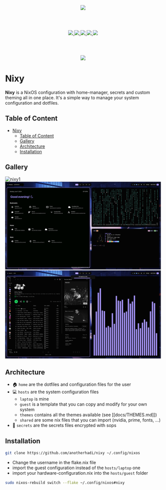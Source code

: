 [//]: # (Title: Nixy)  
[//]: # (Description: Nixy is a NixOS configuration with home-manager, secrets and custom theming all in one place. It's a simple way to manage your system configuration and dotfiles.)  
[//]: # (Author: Hadi)  
[//]: # (Date: 06/17/24)

<div align="center">
    <img src="https://image.nostr.build/70ebe2b5183879d8c0ffa682cd0089e030ad01909678b242ed86449517eac3a5.png" width="100px" />
</div>

<br><br>

<div align="center">
    <a href="https://github.com/anotherhadi/nixy">
        <img src="https://img.shields.io/static/v1.svg?style=for-the-badge&label=Version&message=2.0.0&colorA=040409&colorB=a158ff&logo=githubactions&logoColor=a158ff&"/>
    </a>
    <a href="https://github.com/anotherhadi/nixy/stargazers">
        <img src="https://img.shields.io/github/stars/anotherhadi/nixy?color=a158ff&labelColor=040409&style=for-the-badge&logo=starship&logoColor=a158ff">
    </a>
    <a href="https://github.com/anotherhadi/nixy/">
        <img src="https://img.shields.io/github/repo-size/anotherhadi/nixy?color=a158ff&labelColor=040409&style=for-the-badge&logo=github&logoColor=a158ff">
    </a>
    <a href="https://nixos.org">
        <img src="https://img.shields.io/badge/NixOS-unstable-blue.svg?style=for-the-badge&labelColor=040409&logo=NixOS&logoColor=a158ff&color=a158ff">
    </a>
    <a href="https://github.com/anotherhadi/nixy/blob/main/LICENSE">
        <img src="https://img.shields.io/static/v1.svg?style=for-the-badge&label=License&message=MIT&colorA=040409&colorB=a158ff&logo=unlicense&logoColor=a158ff&"/>
    </a>
</div>

<br><br>

<div align="center">
    <img src="https://image.nostr.build/aaf8cf0f3b9784c817f8cf328f19222db2e1886dfb89ae97de83ffa101d437b4.png" width="600px" />
</div>

# Nixy

**Nixy** is a NixOS configuration with home-manager, secrets and custom theming all in one place.
It's a simple way to manage your system configuration and dotfiles.

## Table of Content

- [Nixy](#nixy)
  - [Table of Content](#table-of-content)
  - [Gallery](#gallery)
  - [Architecture](#architecture)
  - [Installation](#installation)

## Gallery

![nixy1](docs/src/nixy/1.png)
![nixy2](docs/src/nixy/2.png)
![nixy3](docs/src/nixy/3.png)

## Architecture

- 🏠 `home` are the dotfiles and configuration files for the user
- 💻 `hosts` are the system configuration files
  - `laptop` is mine
  - `guest` is a template that you can copy and modify for your own system
  - `themes` contains all the themes available (see [[docs/THEMES.md]])
  - `shared` are some nix files that you can import (nvidia, prime, fonts, ...)
- 🤫 `secrets` are the secrets files encrypted with sops

## Installation

```sh
git clone https://github.com/anotherhadi/nixy ~/.config/nixos
```

- Change the username in the flake.nix file
- import the guest configuration instead of the `hosts/laptop` one
- import your hardware-configuration.nix into the `hosts/guest` folder

```sh
sudo nixos-rebuild switch --flake ~/.config/nixos#nixy
```
